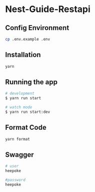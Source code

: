 # Nest-Guide-Restapi

## Config Environment

```bash
cp .env.example .env
```

## Installation

```bash
yarn
```

## Running the app

```bash
# development
$ yarn run start

# watch mode
$ yarn run start:dev
```

## Format Code

```bash
yarn format
```

## Swagger

```bash
# user
heepoke
```

```bash
#password
heepoke
```
